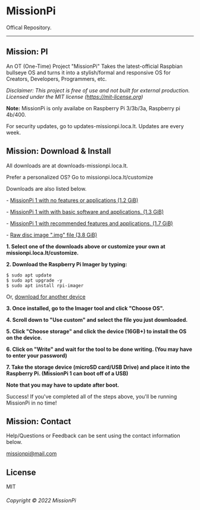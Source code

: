 # MissionPi

Offical Repository.

<hr>

## Mission: PI

An OT (One-Time) Project "MissionPi" Takes the latest-official Raspbian bullseye OS and turns it into a stylish/formal and responsive OS for Creators, Developers, Programmers, etc.

_Disclaimer: This project is free of use and not built for external production. Licensed under the MIT license (https://mit-license.org)_

**Note:** MissionPi is only availabe on Raspberry Pi 3/3b/3a, Raspberry pi 4b/400.

For security updates, go to updates-missionpi.loca.lt. Updates are every week.

## Mission: Download & Install
All downloads are at downloads-missionpi.loca.lt.

Prefer a personalized OS? Go to missionpi.loca.lt/customize

Downloads are also listed below.

\- [MissionPi 1 with no features or applications (1.2 GiB)](https://download-missionpi.loca.lt/downloads/missionpi-1/na/missionpi-2-12722-OS-f.zip)

\- [MissionPi 1 with with basic software and applications. (1.3 GiB)](https://download-missionpi.loca.lt/downloads/missionpi-1/na/missionpi-1-12622-OS-f.zip)

\- [MissionPi 1 with recommended features and applications. (1.7 GiB)](https://download-missionpi.loca.lt/downloads/missionpi-1/na/missionpi-3-12822-OS-f.zip)

\- [Raw disc image ".img" file (3.8 GiB)](https://download-missionpi.loca.lt/downloads/missionpi-1/raw/missionpi.img)

**1. Select one of the downloads above or customize your own at missionpi.loca.lt/customize.**

**2. Download the Raspberry Pi Imager by typing:**
```cli
$ sudo apt update
$ sudo apt upgrade -y
$ sudo apt install rpi-imager
```

Or, [download for another device](https://raspberrypi.com/software)

**3. Once installed, go to the Imager tool and click "Choose OS".**

**4. Scroll down to  "Use custom" and select the file you just downloaded.**

**5. Click "Choose storage" and click the device (16GB+) to install the OS on the device.**

**6. Click on "Write" and wait for the tool to be done writing. (You may have to enter your password)**

**7. Take the storage device (microSD card/USB Drive) and place it into the Raspberry Pi. (MissionPi 1 can boot off of a USB)**

**Note that you may have to update after boot.**

Success! If you've completed all of the steps above, you'll be running MissionPi in no time!

## Mission: Contact
Help/Questions or Feedback can be sent using the contact information below.

[missionpi@mail.com](mailto:missionpi@mail.com)

## License
MIT

###### Copyright &copy; 2022 MissionPi
